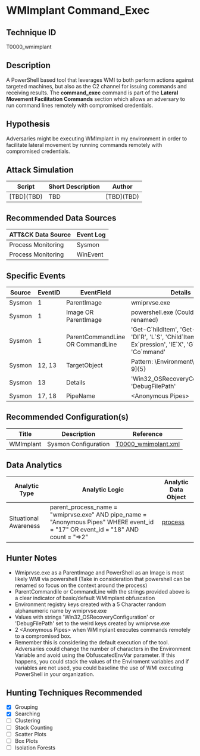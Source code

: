 # WMImplant Command_Exec
## Technique ID
T0000_wmimplant


## Description
A PowerShell based tool that leverages WMI to both perform actions against targeted machines, but also as the C2 channel for issuing commands and receiving results. The **command_exec** command is part of the **Lateral Movement Facilitation Commands** section which allows an adversary to run command lines remotely with compromised credentials.


## Hypothesis
Adversaries might be executing WMImplant in my environment in order to facilitate lateral movement by running commands remotely with compromised credentials.

## Attack Simulation

| Script  | Short Description | Author | 
|---------|---------|---------|
| \[TBD\](TBD)| TBD | \[TBD\](TBD) |



## Recommended Data Sources

| ATT&CK Data Source | Event Log |
|---------|---------|
|Process Monitoring|Sysmon|
|Process Monitoring|WinEvent| 


## Specific Events
| Source | EventID | EventField | Details | Reference | 
|--------|---------|-------|--------|-----------| 
| Sysmon | 1 | ParentImage | wmiprvse.exe | [Cyb3rWard0g](https://cyberwardog.blogspot.com/2017/03/chronicles-of-threat-hunter-hunting-for_26.html) |
| Sysmon | 1 | Image OR ParentImage | powershell.exe (Could be renamed) | [Cyb3rWard0g](https://cyberwardog.blogspot.com/2017/03/chronicles-of-threat-hunter-hunting-for_26.html) |
| Sysmon | 1 | ParentCommandLine OR CommandLine | 'Get-C\`hildItem', 'Get-C\`ommand', 'DI\`R', 'L\`S', 'Child\`Item', 'Inv\`oke-Ex\`pression', 'IE\`X', 'G\`CI', env:, 'Co\`mmand' | [Cyb3rWard0g](https://cyberwardog.blogspot.com/2017/03/chronicles-of-threat-hunter-hunting-for_26.html) |
| Sysmon | 12, 13 | TargetObject | Pattern: \\Environment\\[a-zA-Z0-9]{5} | [Cyb3rWard0g](https://cyberwardog.blogspot.com/2017/03/chronicles-of-threat-hunter-hunting-for_26.html) |
| Sysmon | 13 | Details | 'Win32_OSRecoveryConfiguration', 'DebugFilePath' | [Cyb3rWard0g](https://cyberwardog.blogspot.com/2017/03/chronicles-of-threat-hunter-hunting-for_26.html) |
| Sysmon | 17, 18 | PipeName | \<Anonymous Pipes\> | [Cyb3rWard0g](https://cyberwardog.blogspot.com/2017/03/chronicles-of-threat-hunter-hunting-for_26.html) |

## Recommended Configuration(s)
| Title | Description | Reference|
|---------|---------|---------|
| WMImplant | Sysmon Configuration | [T0000\_wmimplant.xml](https://github.com/Cyb3rWard0g/ThreatHunter-Playbook/blob/master/attack_matrix/windows/sysmon_configs/T0000_wmimplant.xml)


## Data Analytics 

| Analytic Type  | Analytic Logic | Analytic Data Object |
|--------|---------|---------|
| Situational Awareness |  parent\_process\_name = "wmiprvse.exe" AND pipe\_name = "Anonymous Pipes" WHERE event\_id = "17" OR event\_id = "18" AND count = "=>2" | [process](https://github.com/Cyb3rWard0g/OSSEM/blob/master/detection_data_model/data_objects/process.md)| 



## Hunter Notes
* Wmiprvse.exe as a ParentImage and PowerShell as an Image is most likely WMI via powershell (Take in consideration that powershell can be renamed so focus on the context around the process)
* ParentCommandile or CommandLine with the strings provided above is a clear indicator of basic/default WMImplant obfuscation
* Environment registry keys created with a 5 Character random alphanumeric name by wmiprvse.exe
* Values with strings 'Win32_OSRecoveryConfiguration' or 'DebugFilePath' set to the weird keys created by wmiprvse.exe
* 2 \<Anonymous Pipes\> when WMImplant executes commands remotely to a compromised box.
* Remember this is considering the default execution of the tool. Adversaries could change the number of characters in the Environment Variable and avoid using the ObfuscatedEnvVar parameter. If this happens, you could stack the values of the Enviroment variables and if variables are not used, you could baseline the use of WMI executing PowerShell in your organization.


## Hunting Techniques Recommended

- [x] Grouping
- [x] Searching
- [ ] Clustering
- [ ] Stack Counting
- [ ] Scatter Plots
- [ ] Box Plots
- [ ] Isolation Forests
